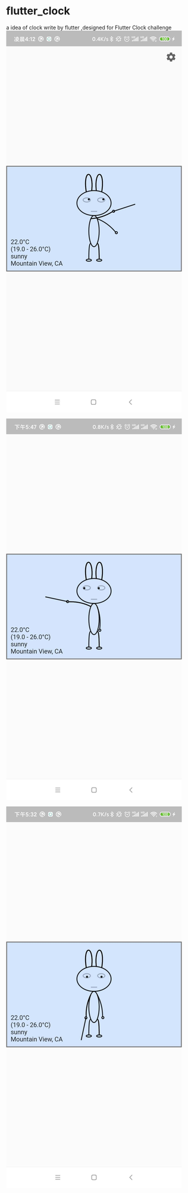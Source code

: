 # flutter_clock
a idea of clock write by flutter ,designed for Flutter Clock challenge 
![screenshot1](analog_clock/flutter_clock1.jpeg)

![screenshot1](analog_clock/flutter_clock4.jpeg)

![screenshot1](analog_clock/flutter_clock5.jpeg)